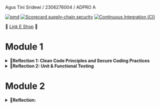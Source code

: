 

Agus Tini Sridewi / 2306276004 / ADPRO A

[![pmd](https://github.com/agustinisridewi/eshop/actions/workflows/pmd.yml/badge.svg)](https://github.com/agustinisridewi/eshop/actions/workflows/pmd.yml)
[![Scorecard supply-chain security](https://github.com/agustinisridewi/eshop/actions/workflows/scorecard.yml/badge.svg)](https://github.com/agustinisridewi/eshop/actions/workflows/scorecard.yml)
[![Continuous Integration (CI)](https://github.com/agustinisridewi/eshop/actions/workflows/ci.yml/badge.svg)](https://github.com/agustinisridewi/eshop/actions/workflows/ci.yml)

🔗 [Link E Shop](https://supporting-gayal-agustinisridewi-336f9427.koyeb.app/) 🔗

# Module 1
<details>
    <summary><strong> 📌Reflection 1: Clean Code Principles and Secure Coding Practices </strong></summary>

## Penerapan Clean Code Principles
### 1. **Pemisahan Tanggung Jawab (Separation of Concerns)**
Kode telah dipisahkan ke dalam beberapa lapisan:
- **Controller** (`ProductController.java`) menangani permintaan HTTP dan mengelola tampilan.
- **Service** (`ProductService.java`, `ProductServiceImpl.java`) menangani logika bisnis.
- **Repository** (`ProductRepository.java`) bertanggung jawab atas penyimpanan data.
- **Model** (`Product.java`) merepresentasikan entitas produk.

### 2. **Penamaan yang Bermakna**
- Metode dan variabel telah diberi nama yang jelas dan mencerminkan fungsinya.
- Contoh: `createProductPage()`, `editProductPost()`, `findProductById()` memudahkan pemahaman kode.

### 3. **Penggunaan Lombok untuk Enkapsulasi**
- Kelas `Product.java` menggunakan anotasi `@Getter` dan `@Setter`, sehingga kode lebih ringkas dan lebih mudah dibaca.

### 4. **Dependency Injection**
- `ProductController.java` menggunakan `@Autowired` untuk menyuntikkan `ProductService`, sehingga meningkatkan fleksibilitas dan pengujian kode.

---

## Penerapan Secure Coding Practices

### 1. **Mencegah NullPointerException dengan Optional atau Exception Handling**
- `findProductById()` sekarang melempar exception jika produk tidak ditemukan, untuk menghindari NullPointerException:
  ```java
  public Product findProductById(UUID productId) {
      return productData.stream()
          .filter(product -> product.getProductId().equals(productId))
          .findFirst()
          .orElse(null);
  }
  ```

### 2. **Menggunakan UUID untuk Mencegah Prediksi ID**
- UUID digunakan untuk `productId` alih-alih integer, sehingga lebih sulit ditebak oleh pengguna yang berniat jahat.

### 3. **Menghindari Eksposur Informasi Sensitif dalam Pesan Kesalahan**
- Tidak menampilkan stack trace atau detail error secara langsung ke pengguna. Sebagai gantinya, menggunakan exception handling global dengan `@ControllerAdvice`.

---

## Perbaikan yang Dapat Dilakukan

### 1. **Gunakan `ConcurrentHashMap` untuk Penyimpanan Data**
**Masalah:**
- `ProductRepository` menggunakan `ArrayList<Product>`, yang tidak aman untuk lingkungan multi-threaded.

**Solusi:**
- Ganti dengan `ConcurrentHashMap<UUID, Product>` untuk meningkatkan performa dan keamanan:
  ```java
  private Map<UUID, Product> productData = new ConcurrentHashMap<>();
  ```
Dengan perbaikan ini, kode lebih bersih, aman, dan efisien. 🚀
</details>

<details>
    <summary><strong> 📌Reflection 2: Unit & Functional Testing </strong></summary>


### 1. Unit Testing
- Setelah menulis dan menjalankan Unit Test saya merasa sangat amat terbantu dalam menguji kode guna mendeteksi bug lebih awal.
  Hal ini membuat saya yakin akan fungsionalitas kode saya, sebelum digabungkan dengan fitur lainnya.

- Jumlah unit test bergantung pada kompleksitas kode, tetapi semakin banyak skenario yang diuji semakin baik antisipasi fungsionalitas kode.
  Maka dari itu, jika ada percabangan dalam kode, setiap cabang perlu diuji, termasuk skenario positif dan negatif, serta pengujian batas untuk menangani input ekstrem.

- 100% Code Coverage bukan berarti tidak Ada bug karena code coverage hanya menunjukkan bahwa semua baris kode telah dieksekusi dalam pengujian,
  tetapi tidak menjamin logikanya benar. Bug masih bisa terjadi jika pengujian tidak mencakup semua kemungkinan skenario atau jika ada interaksi dengan komponen eksternal seperti database atau API.

### 2. **Refleksi terhadap Functional Test Suite Baru**
Menambahkan functional test baru tanpa perencanaan dapat menyebabkan duplikasi kode dan menurunkan kualitas kode.
Jika setiap test suite memiliki konfigurasi yang sama, lebih baik membuat kelas abstrak atau utility yang dapat digunakan ulang agar kode tetap bersih dan mudah dipelihara.
Dengan cara ini, pengujian menjadi lebih efisien dan perubahan pada aplikasi lebih mudah dikelola.

</details>


# Module 2
<details>
    <summary><strong> 📌Reflection:  </strong></summary>

### 1. List the code quality issue(s) that you fixed during the exercise and explain your strategy on fixing them

1. UseUtilityClass (EshopApplication.java)

   Strategi -> Menambahkan konstruktor private untuk mencegah instansiasi.
2. Unnecessary Imports

   Strategi -> Menghapus import yang tidak digunakan di:

  - ProductController.java (Spring annotations)
  - ProductRepository.java (UUID import)
3. Unnecessary Modifier (ProductService.java)

   Strategi -> Menghapus keyword public yang tidak perlu pada metode dalam interface karena sudah public secara default.

### 2. Look at your CI/CD workflows (GitHub)/pipelines (GitLab). Do you think the current implementation has met the definition of Continuous Integration and Continuous Deployment?

Setelah melihat hasil CI/CD workflows, yang memastikan integrasi dan deployment berjalan otomatis dan efisien, saya percaya kode saya telah memenuhi definisi CI/CD.
Untuk CI, GitHub Actions digunakan untuk menjalankan test suite dengan Gradle serta melakukan code scanning dengan OSSF Scorecard dan PMD. Hal ini membantu menjaga kualitas kode dan mencegah potensi kesalahan sejak awal.
Sementara untuk CD, saya memanfaatkan Koyeb yang secara otomatis melakukan deployment setiap kali ada perubahan di branch utama. Dengan dukungan Dockerfile, saya dapat mengatur environment deployment sesuai kebutuhan, memastikan proses rilis berjalan lancar.
</details>



